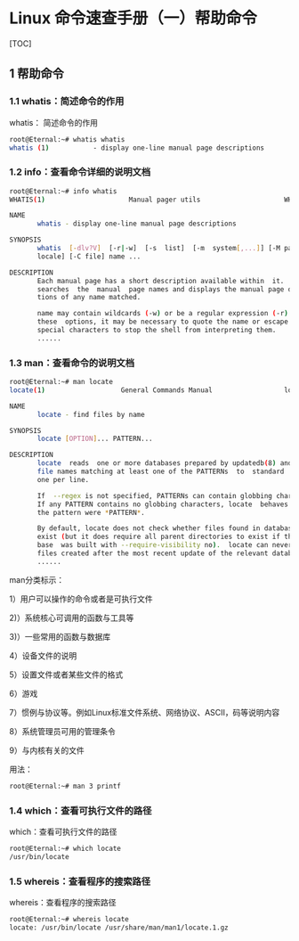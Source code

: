 # Linux 命令速查手册（一）帮助命令

[TOC]

## 1 帮助命令

### 1.1 whatis：简述命令的作用

whatis： 简述命令的作用

```bash
root@Eternal:~# whatis whatis
whatis (1)           - display one-line manual page descriptions
```

### 1.2 info：查看命令详细的说明文档

```bash
root@Eternal:~# info whatis
WHATIS(1)                     Manual pager utils                     WHATIS(1)

NAME
       whatis - display one-line manual page descriptions

SYNOPSIS
       whatis  [-dlv?V]  [-r|-w]  [-s  list]  [-m  system[,...]] [-M path] [-L
       locale] [-C file] name ...

DESCRIPTION
       Each manual page has a short description available within  it.   whatis
       searches  the  manual  page names and displays the manual page descrip‐
       tions of any name matched.

       name may contain wildcards (-w) or be a regular expression (-r).  Using
       these  options, it may be necessary to quote the name or escape (\) the
       special characters to stop the shell from interpreting them.
       ......
```

### 1.3 man：查看命令的说明文档

```bash
root@Eternal:~# man locate
locate(1)                   General Commands Manual                  locate(1)

NAME
       locate - find files by name

SYNOPSIS
       locate [OPTION]... PATTERN...

DESCRIPTION
       locate  reads  one or more databases prepared by updatedb(8) and writes
       file names matching at least one of the PATTERNs  to  standard  output,
       one per line.

       If  --regex is not specified, PATTERNs can contain globbing characters.
       If any PATTERN contains no globbing characters, locate  behaves  as  if
       the pattern were *PATTERN*.

       By default, locate does not check whether files found in database still
       exist (but it does require all parent directories to exist if the data‐
       base  was built with --require-visibility no).  locate can never report
       files created after the most recent update of the relevant database.
       ......
```

man分类标示：

1）用户可以操作的命令或者是可执行文件 

2)）系统核心可调用的函数与工具等 

3)）一些常用的函数与数据库 

4）设备文件的说明 

5）设置文件或者某些文件的格式 

6）游戏 

7）惯例与协议等。例如Linux标准文件系统、网络协议、ASCⅡ，码等说明内容 

8）系统管理员可用的管理条令 

9）与内核有关的文件

用法：

```bash
root@Eternal:~# man 3 printf
```



### 1.4 which：查看可执行文件的路径

which：查看可执行文件的路径

```bash
root@Eternal:~# which locate
/usr/bin/locate
```

### 1.5 whereis：查看程序的搜索路径

whereis：查看程序的搜索路径

```bash
root@Eternal:~# whereis locate
locate: /usr/bin/locate /usr/share/man/man1/locate.1.gz
```

